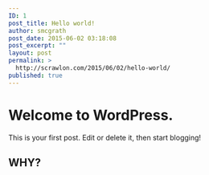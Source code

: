 ```yaml
---
ID: 1
post_title: Hello world!
author: smcgrath
post_date: 2015-06-02 03:18:08
post_excerpt: ""
layout: post
permalink: >
  http://scrawlon.com/2015/06/02/hello-world/
published: true
---
```

# Welcome to WordPress.

This is your first post. Edit or delete it, then start blogging!

## WHY?